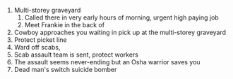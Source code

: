 1. Multi-storey graveyard
	1. Called there in very early hours of morning, urgent high paying job
	2. Meet Frankie in the back of 
2. Cowboy approaches you waiting in pick up at the multi-storey graveyard
3. Protect picket line
4. Ward off scabs, 
5. Scab assault team is sent, protect workers
6. The assault seems never-ending but an Osha warrior saves you
7. Dead man's switch suicide bomber
<!--stackedit_data:
eyJoaXN0b3J5IjpbLTE4NDM5NDY2ODYsLTEyMDk3MDgyNTksMT
g1OTM3NzY0LDgwMTYxMDYzMCwtMTc4NDA0MDAyLDEzNDI5NDgx
NDQsLTIwODg3NDY2MTIsNzMwOTk4MTE2XX0=
-->